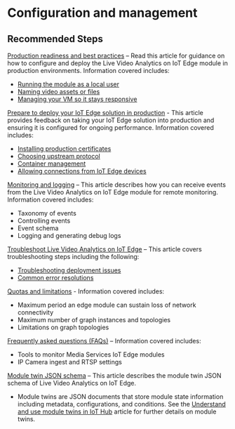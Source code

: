 <properties
	pageTitle="Configuration and management"
	description="Configuration and management"
	service="microsoft.media"
	resource="mediaservices"
	authors="akucer"
	ms.author="akucer"
	displayOrder="1"
	articleId="mediaservices-lva-configuration-management"
	diagnosticScenario=""
	selfHelpType="generic"
	supportTopicIds="32740854"
	resourceTags=""
	productPesIds="14885"
	cloudEnvironments="public, fairfax, usnat, ussec"
	ownershipId="StorageMediaEdge_Media"
/>
# Configuration and management

## **Recommended Steps**

[Production readiness and best practices](https://docs.microsoft.com/azure/media-services/live-video-analytics-edge/production-readiness) – Read this article for guidance on how to configure and deploy the Live Video Analytics on IoT Edge module in production environments. Information covered includes:
* [Running the module as a local user](https://docs.microsoft.com/azure/media-services/live-video-analytics-edge/production-readiness#running-the-module-as-a-local-user)
* [Naming video assets or files](https://docs.microsoft.com/azure/media-services/live-video-analytics-edge/production-readiness#naming-video-assets-or-files)
* [Managing your VM so it stays responsive](https://docs.microsoft.com/azure/media-services/live-video-analytics-edge/production-readiness#keeping-your-vm-clean)

[Prepare to deploy your IoT Edge solution in production](https://docs.microsoft.com/azure/iot-edge/production-checklist) - This article provides feedback on taking your IoT Edge solution into production and ensuring it is configured for ongoing performance. Information covered includes:
* [Installing production certificates](https://docs.microsoft.com/azure/iot-edge/production-checklist#install-production-certificates)
* [Choosing upstream protocol](https://docs.microsoft.com/azure/iot-edge/production-checklist#choose-upstream-protocol)
* [Container management](https://docs.microsoft.com/azure/iot-edge/production-checklist#container-management)
* [Allowing connections from IoT Edge devices](https://docs.microsoft.com/azure/iot-edge/production-checklist#allow-connections-from-iot-edge-devices)

[Monitoring and logging](https://docs.microsoft.com/azure/media-services/live-video-analytics-edge/monitoring-logging) – This article describes how you can receive events from the Live Video Analytics on IoT Edge module for remote monitoring. Information covered includes:
* Taxonomy of events
* Controlling events
* Event schema
* Logging and generating debug logs

[Troubleshoot Live Video Analytics on IoT Edge](https://docs.microsoft.com/azure/media-services/live-video-analytics-edge/troubleshoot-how-to) – This article covers troubleshooting steps including the following:
* [Troubleshooting deployment issues](https://docs.microsoft.com/azure/media-services/live-video-analytics-edge/troubleshoot-how-to#troubleshoot-deployment-issues)
* [Common error resolutions](https://docs.microsoft.com/azure/media-services/live-video-analytics-edge/troubleshoot-how-to#common-error-resolutions)

[Quotas and limitations](https://docs.microsoft.com/azure/media-services/live-video-analytics-edge/quotas-limitations) - Information covered includes:
* Maximum period an edge module can sustain loss of network connectivity
* Maximum number of graph instances and topologies
* Limitations on graph topologies

[Frequently asked questions (FAQs)](https://docs.microsoft.com/azure/media-services/live-video-analytics-edge/faq) – Information covered includes:
* Tools to monitor Media Services IoT Edge modules
* IP Camera ingest and RTSP settings

[Module twin JSON schema](https://docs.microsoft.com/azure/media-services/live-video-analytics-edge/module-twin-configuration-schema) – This article describes the module twin JSON schema of Live Video Analytics on IoT Edge. 
* Module twins are JSON documents that store module state information including metadata, configurations, and conditions. See the [Understand and use module twins in IoT Hub](https://docs.microsoft.com/azure/iot-hub/iot-hub-devguide-module-twins) article for further details on module twins.


